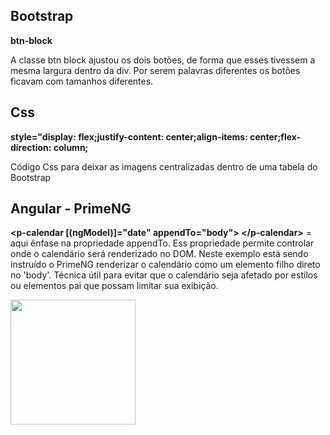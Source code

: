 

<h2>Bootstrap</h2>

<p><strong>btn-block</strong></p>
<p>A classe btn block ajustou os dois botões, de forma que esses tivessem a mesma largura dentro da div. Por serem palavras diferentes os botões ficavam com tamanhos diferentes.</p>

<h2>Css</h2>
<p><strong>style="display: flex;justify-content: center;align-items: center;flex-direction: column;</strong></p>
<p>Código Css para deixar as imagens centralizadas dentro de uma tabela do <emph>Bootstrap</emph></p>


<h2>Angular - PrimeNG</h2>

<p><strong> 
&lt;p-calendar [(ngModel)]="date" appendTo="body"&gt; &lt;/p-calendar></strong>
= aqui ênfase na propriedade appendTo. Ess propriedade permite controlar onde o calendário será renderizado no DOM. Neste exemplo está sendo instruído o PrimeNG renderizar o calendário como um elemento filho direto no 'body'. Técnica útil para evitar que o calendário seja afetado por estilos ou elementos pai que possam limitar sua exibição.</p>

<img src="https://github.com/diogopaza/Estudos-Exemplos-Css-Bootstrap-e-Angular/blob/main/imagens/calendario-correta-new.png" width="200px">




